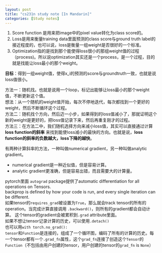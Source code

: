 ```yaml
---
layout: post
title: "cs231n study note [In Mandarin]"
categories: [Study notes]
---
```

1. Score function 是用来把image中的pixel value转化为class score的。
2. Loss是用来衡量training data里面预测的class score与ground truth label的接近程度的，也可以说，loss是衡量一组weight是否很好的一个标准。
3. Optimization指的是找到那个能使得loss很小的那组weight值的过程（process)。所以说optimization其实还是一个process，是一个过程，目的就是找能让loss最小的那个weight。

**目标**：得到一组weight值，使得x_i的预测的score与groundtruth一致，也就是说loss值很小。

方法一：随机找。也就是说用一个loop，标记出能够让loss最小的那个weight值，不断更新这个值。  
想法：从一个随机的weight值开始，每次不停地迭代，每次都找到一个更好的weight，然后不断循环这个过程。  
方法二：随机找个方向，然后迈一小步，如果得到的loss值减小了，那就证明这个新的weight是更好的，把loss值记录下来，然后再重复刚才的过程。  
方法三：在方法二中，我们随机选择方向来减小loss值，其实可以直接通过计算 **loss function的斜率** 来找到能使loss减小的最快的方向。也就是说，**loss function的斜率的负数越大，loss下降的越快**。

有两种计算斜率的方法，一种叫做numerical gradient，另一种叫做analytic gradient。
* numerical gradient是一种近似值，但是容易计算。
* analytic gradient更准确，但是容易出错，而且需要大的计算量。

pytorch里面 `autograd` package提供了automatic differentiation for all operations on Tensors.  
backprop is defined by how your code is run, and every single iteration can be different.  
如果tensor的`requires_grad`被设置为`True`，那么就会track tensor的所有的operation。当完成计算直接调用 `.backward()`，则所有的gradient都会自动计算。
这个tensor的gradient会被累积到`.grad` attribute里面。    
如果不想让tensor记录计算的历史，可以使用`.detach()`  
也可以用`with torch.no_grad():`  
`tensor`和`Function`是连接的，组成了一个循环图，编码了所有的计算的历史。每一个tensor都有一个`.grad_fn`属性，这个`grad_fn`连接了创造这个`Tensor`的`Function`（不包括由用户创建的tensor，用户创建的tensor的`grad_fn` is `None`）
